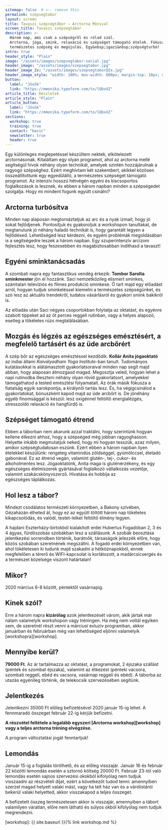 ```yaml
---
sitemap: false  # <-- remove this
permalink: szepsegtabor
layout: screen
title: Tavaszi szépségtábor – Arctorna Mónival
screen_title: Tavaszi szépségtábor
description: >-
  Három nap, ami csak a szépségről és rólad szól.
  Arctorna, jóga, smink, relaxáció és szépséget támogató ételek. Fókuszban a
  természetes szépség és megújulás. Egy&nbsp;igazi&nbsp;szépségturbó!
intro: true
header_style: "Plain"
image: "/assets/images/szepsegtabor-social.jpg"
header_image: "/assets/images/szepsegtabor.jpg"
header_image_2x: "/assets/images/szepsegtabor@2x.jpg"
header_image_style: "width: 100%; max-width: 600px; margin-top: 10px; margin-bottom: 0;"
button:
  label: "Jövök"
  link: "https://mmonika.typeform.com/to/lQbxXZ"
article_title: Részletek
article_style: "Plain"
article_button:
  label: "Jövök"
  link: "https://mmonika.typeform.com/to/lQbxXZ"
sections:
  workshop: true
  training: true
  contact: "basic"
  newsletter: true
  header: true
---
```


Egy különleges meglepetéssel készültem nektek, elkötelezett arctornásonak. Kitaláltam egy olyan programot, ahol az arctorna mellé segítségül hívok néhány olyan technikát, amelyek szintén hozzájárulnak a ragyogó szépséghez. Ezért meghívtam két szakembert, akikkel közösen összeállítottunk egy egyedülálló, a természetes szépséget támogató programot. Az intenzív hosszú hétvégén egyéni és kiscsoportos foglalkozások is lesznek, és ebben a három napban minden a szépségedet szolgálja. Hogy mi mindent fogunk együtt&nbsp;csinálni?

## Arctorna turbósítva

Minden nap alaposan megtornáztatjuk az arc és a nyak izmait, hogy jó sokat fejlődjenek. Pontosítjuk és gyakoroljuk a workshopon tanultakat, de megtanulunk jó néhány haladó technikát is, hogy garantált legyen a fejlődésed. Lehetőséged lesz kérdezni, és egyéni problémák megoldásában is a segítségedre leszek a három napban. Egy szuperintenzív arcizom fejlesztés lesz, hogy feszesebben és magabiztosabban indíthasd&nbsp;a&nbsp;tavaszt!

## Egyéni sminktanácsadás

A szombati napra egy fantasztikus vendég érkezik: **Tombor Sarolta sminkmester** jön el hozzánk. Saci nemzetközileg elismert sminkes, számtalan televíziós és filmes produkció sminkese. Ő tart majd egy előadást arról, hogyan tudjuk sminkeléssel kiemelni a természetes szépségünket, és szó lesz az aktuális trendekről, tudatos vásárlásról és gyakori smink bakikról is.

Az előadás után Saci négyes csoportokban folytatja az oktatást, és egyénre szabott tippeket ad az öt perces reggeli rutinban, vagy a helyes alapozó, esetleg a tökéletes rúzs megtalálásában.

## Mozgás és légzés az egészséges emésztésért, a megfelelő tartásért és az&nbsp;üde&nbsp;arcbőrért

A szép bőr az egészséges emésztéssel kezdődik. **Kollár Anita jógaoktató** az indiai állami _Kaivalyadham Yoga Institute_-ban tanult. Tudományos kutatásokkal is alátámasztott gyakorlatsoraival minden nap segít majd abban, hogy alaposan átmozgasd magad. Megosztja veled, hogyan lehet a napi rutinodba illeszteni néhány olyan rövid gyakorlatsort, amelyekkel támogathatod a tested emésztési folyamatait. Az órák másik fókusza a fiatalság egyik sarokpontja, a királynői tartás lesz. És, ha végigcsinálod a gyakorlatokat, bónuszként kapod majd az üde arcbőrt is. De jónéhány egyéb finomsággal is készül: lesz oxigénnel feltöltő energialézgés, stresszoldó relaxáció és&nbsp;hangfürdő&nbsp;is.

## Szépséget támogató&nbsp;étrend

Ebben a táborban nem akarunk azzal traktálni, hogy szerintünk hogyan kellene étkezni ahhoz, hogy a szépséged még jobban ragyoghasson. Helyette inkább megmutatjuk neked, hogy mi hogyan tesszük, azaz milyen, amikor szépségtudatosan eszünk. Ezért ebben a három napban ilyen ételekkel készülünk: rengeteg vitamindús zöldséggel, gyümölccsel, életadó gabonával. Ez az étrend vegán, valamint glutén-, tej-, cukor- és alkoholmentes lesz. Jógaoktatónk, Anita maga is gluténérzékeny, és egy egészséges élelmiszerek gyártásával foglalkozó vállalkozás vezetője, valamint szakácskönyvszerző. Hivatása és hobbija az egészséges&nbsp;táplálkozás.

## Hol lesz a&nbsp;tábor?

Mindezt csodálatos természeti környezetben, a Bakony szívében, Gézaházán élheted át, hogy ez az együtt töltött három nap tökéletes kikapcsolódás, és valódi, testet-lelket feltöltő élmény&nbsp;legyen.

A hajdani Eszterházy-birtokból kialakított erdei Hubertus Fogadóban 2, 3 és 4 ágyas, fürdőszobás szobákban lesz a szállásunk. A szobák beosztása jelentkezési sorrendben történik, barátnők, társaságok jelezzék előre, hogy közös szobában szeretnének megszállni. A fogadó erdei környezetben van, ahol tökéletesen ki tudunk majd szakadni a hétköznapokból, ennek megfelelően a térerő és WIFI-kapcsolat is korlátozott, a madárcsicsergés és a természet közelsége viszont határtalan!

## Mikor?

2020 március 6-8 között, péntektől&nbsp;vasárnapig.

## Kinek szól?

Erre a három napra **kizárólag** azok jelentkezését várom, akik jártak már nálam valamelyik workshopon vagy tréningen. Ha még nem voltál egyiken sem, de szeretnél részt venni a márciusi exluzív programban, akkor januárban és februárban még van lehetőséged eljönni valamelyik [workshopra][workshop].

## Mennyibe kerül?

**79000&nbsp;Ft**. Az ár tartalmazza az oktatást, a programokat, 2 éjszaka szállást (péntek és szombat éjszaka), valamint az étkezést (pénteki vacsora, szombati reggeli, ebéd és vacsora, vasárnap reggeli és ebéd). A táborba az utazás egyénileg történik, de telekocsik szervezésében segítünk.

## Jelentkezés

Jelentkezni 35000&nbsp;Ft előleg befizetésével 2020 január 15-ig lehet. A fennmaradó összeget február 22-ig kérjük befizetni.

**A részvétel feltétele a legalább egyszeri [Arctorna workshop][workshop] vagy a teljes arctorna tréning elvégzése.**

A program változtatási jogát fenntartjuk!

## Lemondás

Január 15-ig a foglalás törölhető, és az előleg visszajár. Január 16 és február 22 közötti lemondás esetén a sztornó költség 20000&nbsp;Ft. Február 23-tól való lemondás esetén sajnos szervezési okokból kifolyólag nem tudjuk visszaadni az részvételi díjat, ezért a következőt tudod tenni: amennyiben szerzel magad helyett valaki mást, vagy ha telt ház van és a várólistáról bekerül valaki helyetted, akkor visszakapod a teljes összeget.

A befizetett összeg természetesen akkor is visszajár, amennyiben a tábort valamilyen váratlan, előre nem látható és súlyos okból kifolyólag nem tudjuk megrendezni.


[workshop]: {{ site.baseurl }}{% link workshop.md %}
